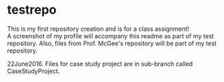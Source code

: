 # testrepo
This is my first repository creation and is for a class assignment!  
A screenshot of my profile will accompany this readme as part of my test repository.
Also, files from Prof. McGee's repository will be part of my test repository.

22June2016.  Files for case study project are in sub-branch called CaseStudyProject.
